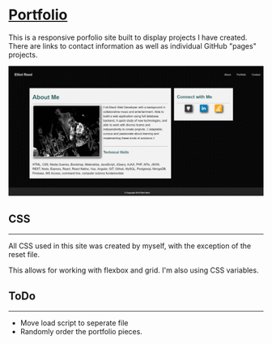 # [Portfolio](https://elliotreed.github.io/ "Portfolio")

This is a responsive porfolio site built to display projects I have created. 
There are links to contact information as well as individual GitHub "pages" projects.

![portfolio](/assets/images/read-me.jpg "Portfolio")

## CSS
___
All CSS used in this site was created by myself, with the exception of the reset file.

This allows for working with flexbox and grid. I'm also using CSS variables.

## ToDo
***

* Move load script to seperate file
* Randomly order the portfolio pieces.

